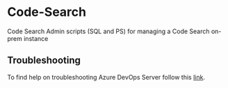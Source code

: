 # Code-Search
Code Search Admin scripts (SQL and PS) for managing a Code Search on-prem instance

## Troubleshooting

To find help on troubleshooting Azure DevOps Server follow this [link](https://docs.microsoft.com/azure/devops/project/search/administration#troubleshoot-search-in-azure-devops-server-and-tfs).
